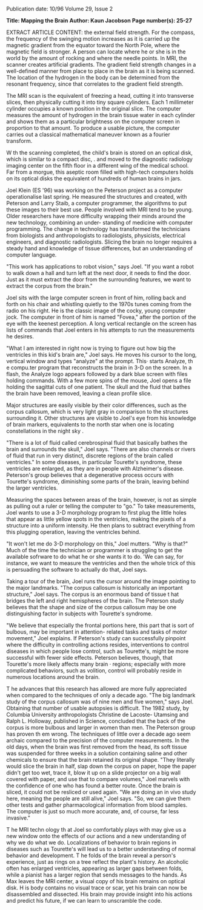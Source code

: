 Publication date: 10/96
Volume 29, Issue 2

**Title: Mapping the Brain**
**Author: Kaun Jacobson**
**Page number(s): 25-27**

EXTRACT ARTICLE CONTENT:
the external field strength. For the 
compass, the frequency of the swinging 
motion increases as it is carried up the 
magnetic gradient from the equator toward 
the North Pole, where the magnetic field is 
stronger. A person can locate where he or 
she is in the world by the amount of 
rocking and where the needle points. In 
MRI, the scanner creates artificial 
gradients. The gradient field strength 
changes in a well-defined manner from 
place to place in the brain as it is being 
scanned. The location of the hydrogen in 
the body can be determined from the 
resonant frequency, since that correlates to 
the gradient field strength. 

The MRI scan is the equivalent of 
freezing a head, cutting it into transverse 
slices, then physically cutting it into tiny 
square cylinders. Each 1 millimeter 
cylinder occupies a known position in the 
original slice. The computer measures the 
amount of hydrogen in the brain tissue 
water in each cylinder and shows them as a 
particular brightness on the computer 
screen in proportion to that amount. To 
produce a usable picture, the computer 
carries out a classical mathematical 
maneuver known as a fourier transform. 

W
th the scanning completed, the 
child's brain is stored on an 
optical disk, which is similar to 
a compact disc, . and moved to the 
diagnostic radiology imaging center on the 
fifth floor in a different wing of the 
medical school. Far from a morgue, this 
aseptic room filled with high-tech 
computers holds on its optical disks the 
equivalent of hundreds of human brains in 
jars. 

Joel Klein (ES '96) was working on the 
Peterson 
project 
as 
a 
computer 
operationalise last spring. He measured the 
structures and created, with Peterson and 
Larry Staib, a computer programmer, the 
algorithms to put these images to their best 
use. People involved with MRI tend to be 
young. Older researchers have more 
difficulty wrapping their minds around the 
new technology, combining an under-
standing of medicine with computer 
programming. The change in technology 
has transformed the technicians from 
biologists and anthropologists to 
radiologists, physicists, electrical engineers, 
and diagnostic radiologists. Slicing the 
brain no longer requires a steady hand and 
knowledge of tissue differences, but an 
understanding of computer language. 

"This work has applications to robot 
vision," says Joel. "If you want a robot to 
walk down a hall and turn left at the next 
door, it needs to find the door. Just as it 
must extract the door from the 
surrounding features, we want to extract 
the corpus from the brain." 

Joel sits with the large computer screen 
in front of him, rolling back and forth on 
his chair and whistling quietly to the 1970s 
tunes coming from the radio on his right. 
He is the classic image of the cocky, young 
computer jock. The computer in front of 
him is named "Fovea," after the portion of 
the eye with the keenest perception. A long 
vertical rectangle on the screen has lists of 
commands that Joel enters in his attempts 
to run the measurements he desires. 

"What I am interested in right now is 
trying to figure out how big the ventricles 
in this kid's brain are," Joel says. He moves 
his cursor to the long, vertical window and 
types "analyze" at the prompt. This· starts 
Analyze, th e compu.ter program that 
reconstructs the brain in 3-D on the 
screen. In a flash, the Analyze logo appears 
followed by a dark blue screen with files 
holding commands. With a few more spins 
of the mouse, Joel opens a file holding the 
sagittal cuts of one patient. The skull and 
the fluid that bathes the brain have been 
removed, leaving a clean profile slice. 

Major structures are easily visible by their 
color differences, such as the corpus 
callosum, which is very light gray in 
comparison to the structures surrounding 
it. Other structures are visible to Joel's eye 
from his knowledge of brain markers, 
equivalents to the north star when one is 
locating constellations in the night sky . 

"There is a lot of fluid called 
cerebrospinal fluid that basically bathes the 
brain and surrounds the skull," Joel says. 
"There are also channels or rivers of fluid 
that run in very distinct, discrete regions of 
the brain called ventricles." In some 
diseases, in particular Tourette's syndrome, 
these ventricles are enlarged, as they are in 
people with Alzheimer's disease. Peterson's 
group believes that a degenerative process 
occurs with Tourette's syndrome, 
diminishing some parts of the brain, 
leaving behind the larger ventricles. 

Measuring the spaces between areas of the 
brain, however, is not as simple as pulling 
out a ruler or telling the computer to "go." 
To take measurements, Joel wants to use a 
3-D morphology program to first plug the 
little holes that appear as little yellow spots 
in the ventricles, making the pixels of a 
structure into a uniform intensity. He then 
plans to subtract everything from this 
plugging operation, leaving the ventricles 
behind. 

"It won't let me do 3-D morphology on 
this," Joel mutters. "Why is that?" Much of 
the time the technician or programmer is 
struggling to get the available sofrware to 
do what he or she wants it to do. 'We can 
say, for instance, we want to measure the 
ventricles and then the whole trick of this 
is persuading the software to actually do 
that, Joel says. 

Taking a tour of the brain, Joel runs the 
cursor around the image pointing to the 
major landmarks. "The corpus callosum is 
historically an important structure," Joel 
says. The corpus is an enormous band of 
tissue t hat bridges the left and right 
hemispheres of the brain. The Peterson 
study believes that the shape and size of the 
corpus callosum may be one distinguishing 
factor in subjects with Tourette's syndrome. 

"We believe that especially the frontal 
portions here, this part that is sort of 
bulbous, may be important in attention-
related tasks and tasks of motor 
movement," Joel explains. If Peterson's 
study can successfully pinpoint where the 
difficulty in controlling actions resides, 
interventions to control diseases in which 
people lose control, such as Tourette's, 
might be more successful with fewer side 
effects. Peterson believes, though, that 
Tourette's more likely affects many brain · 
regions; especially with more complicated 
behaviors, such as volition, control will 
probably reside in numerous locations 
around the brain. 

T he advances that this research has 
allowed are more fully appreciated when 
compared to the techniques of only a 
decade ago. "The big landmark study of 
the corpus callosum was of nine men and 
five women," says Joel. Obtaining that 
number of usable autopsies is difficult. The 
1982 study, by Columbia University 
anthropologists Christine de Lacoste-
Utamsing and Ralph L. Holloway, 
published in Science, concluded that the 
back of the corpus is more bulbous and 
larger in women than men. The Peterson 
group has proven th em wrong. The 
techniques of little over a decade ago seem 
archaic compared to the precision of the 
computer measurements. In the old days, 
when the brain was first removed from the 
head, its soft tissue was suspended for three 
weeks in a solution containing saline and 
other chemicals to ensure that the brain 
retained its original shape. "They literally 
would slice the brain in half, slap down the 
corpus on paper, hope the paper didn't get 
too wet, trace it, blow it up on a slide 
projector on a big wall covered with paper, 
and use that to compare volumes," Joel 
marvels with the confidence of one who 
has found a better route. Once the brain is 
sliced, it could not be resliced or used 
again. "We are doing an in vivo study here, 
meaning the people are still alive," Joel 
says. "So, we can give them other tests and 
gather pharmacological information from 
blood samples. The computer is just so 
much more accurate, and, of course, far 
less invasive." 

T he MRI techn ology th at Joel so 
comfortably plays with may give us a new 
window onto the effects of our actions and 
a new understanding of why we do what 
we do. Localizations of behavior to brain 
regions in diseases such as Tourette's will 
lead us to a better understanding of normal 
behavior and development. T he folds of 
the brain reveal a person's experience, just 
as rings on a tree reflect the plant's history. 
An alcoholic often has enlarged ventricles, 
appearing as larger gaps between folds, 
while a pianist has a larger region that 
sends messages to the hands. As Max leaves 
the MRI center, a visual copy of his brain 
remains on optical disk. H is body contains 
no visual trace or scar, yet his brain can 
now be disassembled and dissected. His 
brain may provide insight into his actions 
and predict his future, if we can learn to 
unscramble the code.